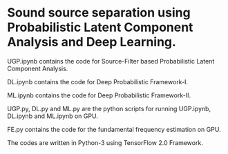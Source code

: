 # Sound source separation using Probabilistic Latent Component Analysis and Deep Learning.

UGP.ipynb contains the code for Source-Filter based Probabilistic Latent Component Analysis.

DL.ipynb contains the code for Deep Probabilistic Framework-I.

ML.ipynb contains the code for Deep Probabilistic Framework-II.

UGP.py, DL.py and ML.py are the python scripts for running UGP.ipynb, DL.ipynb and ML.ipynb on GPU.

FE.py contains the code for the fundamental frequency estimation on GPU. 

The codes are written in Python-3 using TensorFlow 2.0 Framework.
